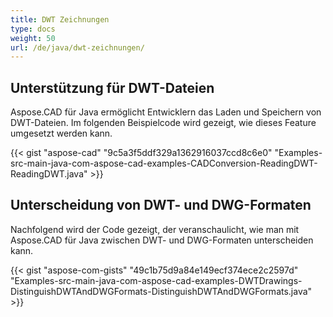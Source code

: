 ```yaml
---
title: DWT Zeichnungen
type: docs
weight: 50
url: /de/java/dwt-zeichnungen/
---
```


## **Unterstützung für DWT-Dateien**
Aspose.CAD für Java ermöglicht Entwicklern das Laden und Speichern von DWT-Dateien. Im folgenden Beispielcode wird gezeigt, wie dieses Feature umgesetzt werden kann.

{{< gist "aspose-cad" "9c5a3f5ddf329a1362916037ccd8c6e0" "Examples-src-main-java-com-aspose-cad-examples-CADConversion-ReadingDWT-ReadingDWT.java" >}}
## **Unterscheidung von DWT- und DWG-Formaten**
Nachfolgend wird der Code gezeigt, der veranschaulicht, wie man mit Aspose.CAD für Java zwischen DWT- und DWG-Formaten unterscheiden kann.

{{< gist "aspose-com-gists" "49c1b75d9a84e149ecf374ece2c2597d" "Examples-src-main-java-com-aspose-cad-examples-DWTDrawings-DistinguishDWTAndDWGFormats-DistinguishDWTAndDWGFormats.java" >}}
